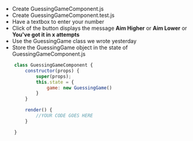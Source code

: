 * Create GuessingGameComponent.js
* Create GuessingGameComponent.test.js
* Have a textbox to enter your number
* Click of the button displays the message __Aim Higher__ or __Aim Lower__ or __You've got it in x attempts__
* Use the GuessingGame class we wrote yesterday
* Store the GuessingGame object in the state of GuessingGameComponent.js
``` javascript
    class GuessingGameComponent {
        constructor(props) {
            super(props);
            this.state = {
                game: new GuessingGame()
            }
        }

        render() {
            //YOUR CODE GOES HERE
        }

    }

```